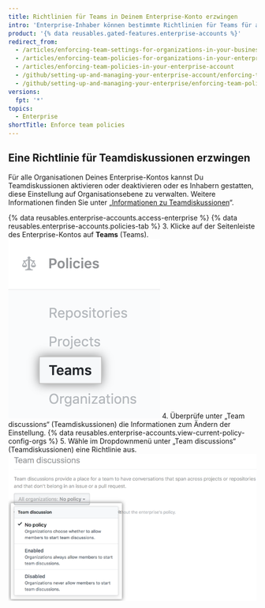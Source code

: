 ```yaml
---
title: Richtlinien für Teams in Deinem Enterprise-Konto erzwingen
intro: 'Enterprise-Inhaber können bestimmte Richtlinien für Teams für alle Organisationen erzwingen, die einem Enterprise-Konto gehören, oder zulassen, dass Richtlinien in jeder Organisation festgelegt werden.'
product: '{% data reusables.gated-features.enterprise-accounts %}'
redirect_from:
  - /articles/enforcing-team-settings-for-organizations-in-your-business-account/
  - /articles/enforcing-team-policies-for-organizations-in-your-enterprise-account/
  - /articles/enforcing-team-policies-in-your-enterprise-account
  - /github/setting-up-and-managing-your-enterprise-account/enforcing-team-policies-in-your-enterprise-account
  - /github/setting-up-and-managing-your-enterprise/enforcing-team-policies-in-your-enterprise-account
versions:
  fpt: '*'
topics:
  - Enterprise
shortTitle: Enforce team policies
---
```


## Eine Richtlinie für Teamdiskussionen erzwingen

Für alle Organisationen Deines Enterprise-Kontos kannst Du Teamdiskussionen aktivieren oder deaktivieren oder es Inhabern gestatten, diese Einstellung auf Organisationsebene zu verwalten. Weitere Informationen finden Sie unter „[Informationen zu Teamdiskussionen](/organizations/collaborating-with-your-team/about-team-discussions/)“.

{% data reusables.enterprise-accounts.access-enterprise %}
{% data reusables.enterprise-accounts.policies-tab %}
3. Klicke auf der Seitenleiste des Enterprise-Kontos auf **Teams** (Teams). ![Registerkarte „Teams“ (Teams) in der Seitenleiste des Enterprise-Kontos](/assets/images/help/business-accounts/settings-teams-tab.png)
4. Überprüfe unter „Team discussions“ (Teamdiskussionen) die Informationen zum Ändern der Einstellung. {% data reusables.enterprise-accounts.view-current-policy-config-orgs %}
5. Wähle im Dropdownmenü unter „Team discussions“ (Teamdiskussionen) eine Richtlinie aus. ![Dropdownmenü mit den Optionen für die Richtlinie für Teamdiskussionen](/assets/images/help/business-accounts/team-discussion-policy-drop-down.png)
